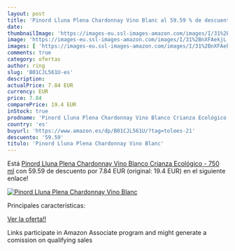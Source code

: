 ```yaml
---
layout: post
title: 'Pinord Lluna Plena Chardonnay Vino Blanc al 59.59 % de descuento'
date: 
thumbnailImage: 'https://images-eu.ssl-images-amazon.com/images/I/31%2BnXFAekjL._SL200_.jpg'
image: 'https://images-eu.ssl-images-amazon.com/images/I/31%2BnXFAekjL._SL200_.jpg'
images: [ 'https://images-eu.ssl-images-amazon.com/images/I/31%2BnXFAekjL._SL200_.jpg' ]
comments: true
category: ofertas
author: ring
slug: 'B01CJL561U-es'
description:
actualPrice: 7.84 EUR
currency: EUR
price: 7.84
comparePrice: 19.4 EUR
inStock: true
prodname: 'Pinord Lluna Plena Chardonnay Vino Blanco Crianza Ecológico - 750 ml'
country: 'es'
buyurl: 'https://www.amazon.es/dp/B01CJL561U/?tag=tolees-21'
descuento: '59.59'
titulo: 'Pinord Lluna Plena Chardonnay Vino Blanc'
---
```


Está [Pinord Lluna Plena Chardonnay Vino Blanco Crianza Ecológico - 750 ml](https://www.amazon.es/dp/B01CJL561U/?tag=tolees-21) con 59.59 de descuento por 7.84 EUR (original: 19.4 EUR) en el siguiente enlace!

[![Pinord Lluna Plena Chardonnay Vino Blanc](https://images-eu.ssl-images-amazon.com/images/I/31%2BnXFAekjL._SL200_.jpg)](https://www.amazon.es/dp/B01CJL561U/?tag=tolees-21)

Principales características:


[Ver la oferta!!](https://www.amazon.es/dp/B01CJL561U/?tag=tolees-21)

Links participate in Amazon Associate program and might generate a comission on qualifying sales



